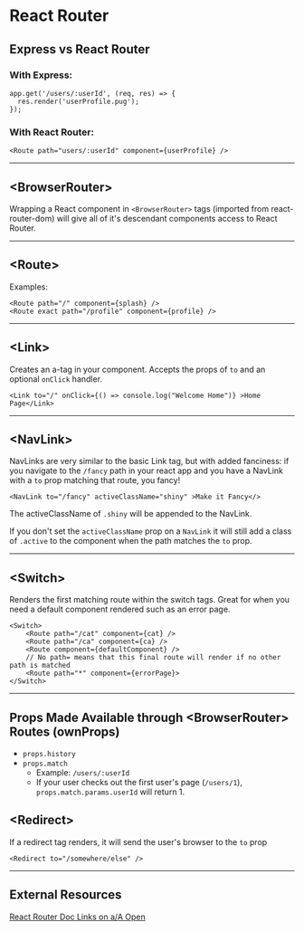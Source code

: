 # React Router
## Express vs React Router
### With Express:
```
app.get('/users/:userId', (req, res) => {
  res.render('userProfile.pug');
});
```
### With React Router:
```
<Route path="users/:userId" component={userProfile} />
```
_____
## \<BrowserRouter>
Wrapping a React component in `<BrowserRouter>` tags (imported from react-router-dom) will give all of it's descendant components access to React Router.
___
## \<Route>
Examples:
```
<Route path="/" component={splash} />
<Route exact path="/profile" component={profile} />
```
___
## \<Link>
Creates an a-tag in your component. Accepts the props of `to` and an optional `onClick` handler.
```
<Link to="/" onClick={() => console.log("Welcome Home")} >Home Page</Link>
```
___
## \<NavLink>
NavLinks are very similar to the basic Link tag, but with added fanciness: if you navigate to the `/fancy` path in your react app and you have a NavLink with a `to` prop matching that route, you fancy!
```
<NavLink to="/fancy" activeClassName="shiny" >Make it Fancy</>
```
The activeClassName of `.shiny` will be appended to the NavLink.

If you don't set the `activeClassName` prop on a `NavLink` it will still add a class of `.active` to the component when the path matches the `to` prop.
___
## \<Switch>
Renders the first matching route within the switch tags. Great for when you need a default component rendered such as an error page.
```
<Switch>
    <Route path="/cat" component={cat} />
    <Route path="/ca" component={ca} />
    <Route component={defaultComponent} />
    // No path= means that this final route will render if no other path is matched
    <Route path="*" component={errorPage}>
</Switch>
```
___
## Props Made Available through \<BrowserRouter> Routes (ownProps)
* `props.history`
* `props.match`
  * Example: `/users/:userId`
  * If your user checks out the first user's page (`/users/1`), `props.match.params.userId` will return 1.

## \<Redirect>
If a redirect tag renders, it will send the user's browser to the `to` prop
```
<Redirect to="/somewhere/else" />
```
___
## External Resources
[React Router Doc Links on a/A Open](https://open.appacademy.io/learn/js-py---may-2020-online/week-14-may-2020-online/router-documentation)

